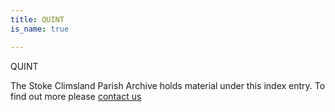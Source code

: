 ```yaml
---
title: QUINT
is_name: true

---
```


QUINT


The Stoke Climsland Parish Archive holds material under this index entry. To find out more please [contact us](/contact/)
